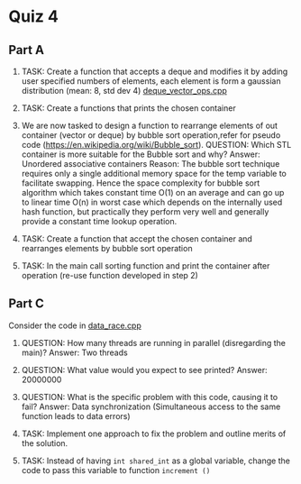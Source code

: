 Quiz 4
======

Part A
------

1) TASK: Create a function that accepts a deque and modifies it by adding user specified numbers of elements, each element is form a gaussian distribution (mean: 8, std dev 4) [deque_vector_ops.cpp](./a/deque_vector_ops.h)

2) TASK: Create a functions that prints the chosen container

3) We are now tasked to design a function to rearrange elements of out container (vector or deque) by bubble sort operation,refer for pseudo code  (https://en.wikipedia.org/wiki/Bubble_sort).
QUESTION: Which STL container is more suitable for the Bubble sort and why?
    Answer: Unordered associative containers
    Reason: The bubble sort technique requires only a single additional memory space for the temp variable to facilitate swapping.
            Hence the space complexity for bubble sort algorithm which takes constant time O(1) on an average and can go up to
            linear time O(n) in worst case which depends on the internally used hash function,
            but practically they perform very well and generally provide a constant time lookup operation.

4) TASK: Create a function that accept the chosen container and rearranges elements by bubble sort operation

5) TASK: In the main call sorting function and print the container after operation (re-use function developed in step 2)

Part C
-------

Consider the code in [data_race.cpp](./b/data_race.cpp)  

1) QUESTION: How many threads are running in parallel (disregarding the main)?
    Answer: Two threads

2) QUESTION: What value would you expect to see printed?
    Answer: 20000000

3) QUESTION: What is the specific problem with this code, causing it to fail?
    Answer: Data synchronization (Simultaneous access to the same function leads to data errors)

4) TASK: Implement one approach to fix the problem and outline merits of the solution.

5) TASK: Instead of having `int shared_int` as a global variable, change the code to pass this variable to function `increment ()`


